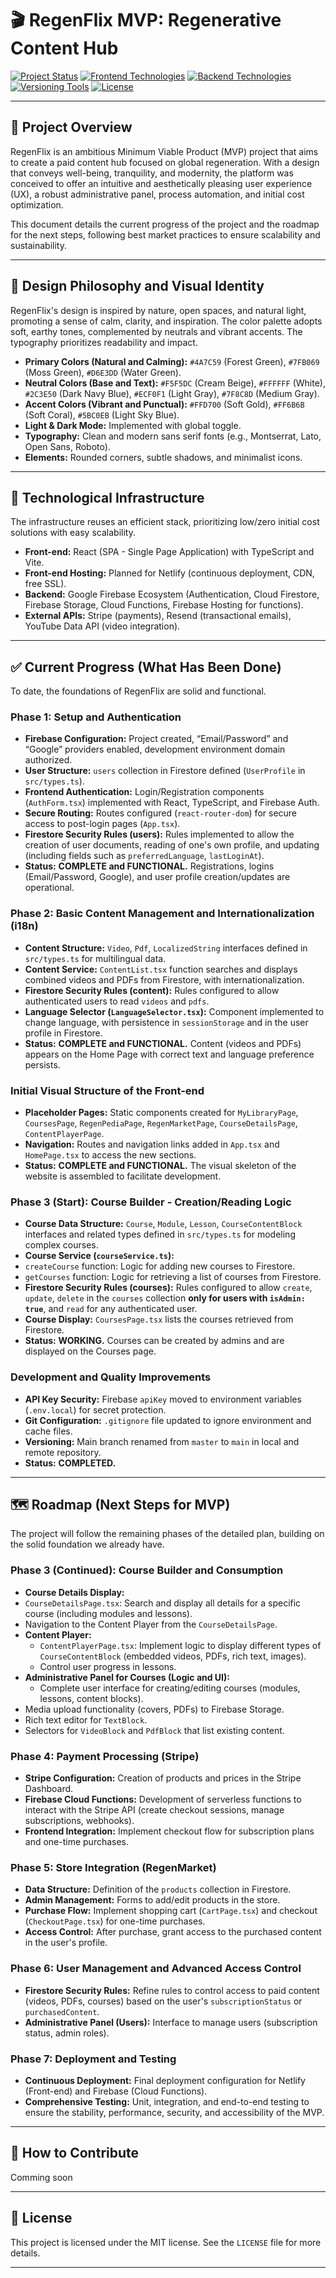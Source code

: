 # 🎬 RegenFlix MVP: Regenerative Content Hub

[![Project Status](https://img.shields.io/badge/Status-Em_Desenvolvimento-blue)](https://github.com/j-c-fstk-dev/regenflix/actions)
[![Frontend Technologies](https://img.shields.io/badge/Frontend-React%20%7C%20TypeScript%20%7C%20Vite-blueviolet)](https://react.dev/)
[![Backend Technologies](https://img.shields.io/badge/Backend-Firebase%20%28Auth%2C%20Firestore%2C%20Storage%2C%20Functions%29-orange)](https://firebase.google.com/)
[![Versioning Tools](https://img.shields.io/badge/Versionamento-Git%20%7C%20GitHub-lightgrey)](https://github.com/j-c-fstk-dev/regenflix)
[![License](https://img.shields.io/badge/Licen%C3%A7a-MIT-green)](https://github.com/j-c-fstk-dev/regenflix/blob/main/LICENSE)

---

## 🌟 Project Overview

RegenFlix is an ambitious Minimum Viable Product (MVP) project that aims to create a paid content hub focused on global regeneration. With a design that conveys well-being, tranquility, and modernity, the platform was conceived to offer an intuitive and aesthetically pleasing user experience (UX), a robust administrative panel, process automation, and initial cost optimization.

This document details the current progress of the project and the roadmap for the next steps, following best market practices to ensure scalability and sustainability.

---

## 🎨 Design Philosophy and Visual Identity

RegenFlix's design is inspired by nature, open spaces, and natural light, promoting a sense of calm, clarity, and inspiration. The color palette adopts soft, earthy tones, complemented by neutrals and vibrant accents. The typography prioritizes readability and impact.

*   **Primary Colors (Natural and Calming):** `#4A7C59` (Forest Green), `#7FB069` (Moss Green), `#D6E3DD` (Water Green).
* **Neutral Colors (Base and Text):** `#F5F5DC` (Cream Beige), `#FFFFFF` (White), `#2C3E50` (Dark Navy Blue), `#ECF0F1` (Light Gray), `#7F8C8D` (Medium Gray).
* **Accent Colors (Vibrant and Punctual):** `#FFD700` (Soft Gold), `#FF6B6B` (Soft Coral), `#5BC0EB` (Light Sky Blue).
* **Light & Dark Mode:** Implemented with global toggle.
* **Typography:** Clean and modern sans serif fonts (e.g., Montserrat, Lato, Open Sans, Roboto).
* **Elements:** Rounded corners, subtle shadows, and minimalist icons.

---

## 🚀 Technological Infrastructure

The infrastructure reuses an efficient stack, prioritizing low/zero initial cost solutions with easy scalability.

* **Front-end:** React (SPA - Single Page Application) with TypeScript and Vite.
* **Front-end Hosting:** Planned for Netlify (continuous deployment, CDN, free SSL).
*   **Backend:** Google Firebase Ecosystem (Authentication, Cloud Firestore, Firebase Storage, Cloud Functions, Firebase Hosting for functions).
*   **External APIs:** Stripe (payments), Resend (transactional emails), YouTube Data API (video integration).

---

## ✅ Current Progress (What Has Been Done)

To date, the foundations of RegenFlix are solid and functional.

### **Phase 1: Setup and Authentication**
*   **Firebase Configuration:** Project created, “Email/Password” and “Google” providers enabled, development environment domain authorized.
*   **User Structure:** `users` collection in Firestore defined (`UserProfile` in `src/types.ts`).
*   **Frontend Authentication:** Login/Registration components (`AuthForm.tsx`) implemented with React, TypeScript, and Firebase Auth.
*   **Secure Routing:** Routes configured (`react-router-dom`) for secure access to post-login pages (`App.tsx`).
* **Firestore Security Rules (users):** Rules implemented to allow the creation of user documents, reading of one's own profile, and updating (including fields such as `preferredLanguage`, `lastLoginAt`).
* **Status:** **COMPLETE and FUNCTIONAL.** Registrations, logins (Email/Password, Google), and user profile creation/updates are operational.

### **Phase 2: Basic Content Management and Internationalization (i18n)**
* **Content Structure:** `Video`, `Pdf`, `LocalizedString` interfaces defined in `src/types.ts` for multilingual data.
* **Content Service:** `ContentList.tsx` function searches and displays combined videos and PDFs from Firestore, with internationalization.
* **Firestore Security Rules (content):** Rules configured to allow authenticated users to read `videos` and `pdfs`.
* **Language Selector (`LanguageSelector.tsx`):** Component implemented to change language, with persistence in `sessionStorage` and in the user profile in Firestore.
* **Status:** **COMPLETE and FUNCTIONAL.** Content (videos and PDFs) appears on the Home Page with correct text and language preference persists.

### **Initial Visual Structure of the Front-end**
* **Placeholder Pages:** Static components created for `MyLibraryPage`, `CoursesPage`, `RegenPediaPage`, `RegenMarketPage`, `CourseDetailsPage`, `ContentPlayerPage`.
*   **Navigation:** Routes and navigation links added in `App.tsx` and `HomePage.tsx` to access the new sections.
*   **Status:** **COMPLETE and FUNCTIONAL.** The visual skeleton of the website is assembled to facilitate development.

### **Phase 3 (Start): Course Builder - Creation/Reading Logic**
* **Course Data Structure:** `Course`, `Module`, `Lesson`, `CourseContentBlock` interfaces and related types defined in `src/types.ts` for modeling complex courses.
*   **Course Service (`courseService.ts`):**
*   `createCourse` function: Logic for adding new courses to Firestore.
*   `getCourses` function: Logic for retrieving a list of courses from Firestore.
* **Firestore Security Rules (courses):** Rules configured to allow `create`, `update`, `delete` in the `courses` collection **only for users with `isAdmin: true`**, and `read` for any authenticated user.
* **Course Display:** `CoursesPage.tsx` lists the courses retrieved from Firestore.
* **Status:** **WORKING.** Courses can be created by admins and are displayed on the Courses page.

### **Development and Quality Improvements**
* **API Key Security:** Firebase `apiKey` moved to environment variables (`.env.local`) for secret protection.
* **Git Configuration:** `.gitignore` file updated to ignore environment and cache files.
*   **Versioning:** Main branch renamed from `master` to `main` in local and remote repository.
*   **Status:** **COMPLETED.**

---

## 🗺️ Roadmap (Next Steps for MVP)

The project will follow the remaining phases of the detailed plan, building on the solid foundation we already have.

### **Phase 3 (Continued): Course Builder and Consumption**
* **Course Details Display:**
* `CourseDetailsPage.tsx`: Search and display all details for a specific course (including modules and lessons).
* Navigation to the Content Player from the `CourseDetailsPage`.
*   **Content Player:**
    *   `ContentPlayerPage.tsx`: Implement logic to display different types of `CourseContentBlock` (embedded videos, PDFs, rich text, images).
    *   Control user progress in lessons.
*   **Administrative Panel for Courses (Logic and UI):**
    * Complete user interface for creating/editing courses (modules, lessons, content blocks).
* Media upload functionality (covers, PDFs) to Firebase Storage.
* Rich text editor for `TextBlock`.
* Selectors for `VideoBlock` and `PdfBlock` that list existing content.

### **Phase 4: Payment Processing (Stripe)**
* **Stripe Configuration:** Creation of products and prices in the Stripe Dashboard.
* **Firebase Cloud Functions:** Development of serverless functions to interact with the Stripe API (create checkout sessions, manage subscriptions, webhooks).
*   **Frontend Integration:** Implement checkout flow for subscription plans and one-time purchases.

### **Phase 5: Store Integration (RegenMarket)**
*   **Data Structure:** Definition of the `products` collection in Firestore.
* **Admin Management:** Forms to add/edit products in the store.
* **Purchase Flow:** Implement shopping cart (`CartPage.tsx`) and checkout (`CheckoutPage.tsx`) for one-time purchases.
*   **Access Control:** After purchase, grant access to the purchased content in the user's profile.

### **Phase 6: User Management and Advanced Access Control**
* **Firestore Security Rules:** Refine rules to control access to paid content (videos, PDFs, courses) based on the user's `subscriptionStatus` or `purchasedContent`.
* **Administrative Panel (Users):** Interface to manage users (subscription status, admin roles).

### **Phase 7: Deployment and Testing**
*   **Continuous Deployment:** Final deployment configuration for Netlify (Front-end) and Firebase (Cloud Functions).
*   **Comprehensive Testing:** Unit, integration, and end-to-end testing to ensure the stability, performance, security, and accessibility of the MVP.

---

## 🤝 How to Contribute

Comming soon

---

## 📄 License

This project is licensed under the MIT license. See the `LICENSE` file for more details.

---
